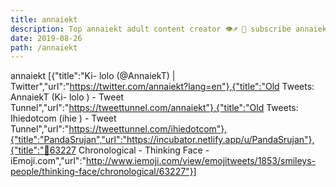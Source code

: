 ```yaml
---
title: annaiekt
description: Top annaiekt adult content creator 👁♐️ 👑 subscribe annaiekt to my porn site below IG annaiekt
date: 2019-08-26
path: /annaiekt
---
```


annaiekt
[{"title":"Ki- lolo (@AnnaiekT) | Twitter","url":"https://twitter.com/annaiekt?lang=en"},{"title":"Old Tweets: AnnaiekT (Ki- lolo ) - Tweet Tunnel","url":"https://tweettunnel.com/annaiekt"},{"title":"Old Tweets: Ihiedotcom (ihie    ) - Tweet Tunnel","url":"https://tweettunnel.com/ihiedotcom"},{"title":"PandaSrujan","url":"https://incubator.netlify.app/u/PandaSrujan"},{"title":"🤔63227 Chronological - Thinking Face - iEmoji.com","url":"http://www.iemoji.com/view/emojitweets/1853/smileys-people/thinking-face/chronological/63227"}]

